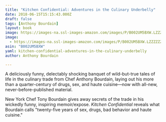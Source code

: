 ```yaml
---
title: "Kitchen Confidential: Adventures in the Culinary Underbelly"
date: 2018-06-15T15:15:43.000Z
draft: false
tags: [Anthony Bourdain]
layout: book
image: https://images-na.ssl-images-amazon.com/images/P/B002UM5BXW.LZZZZZZZ.jpg
image: 
  - https://images-na.ssl-images-amazon.com/images/P/B002UM5BXW.LZZZZZZZ.jpg
asin: "B002UM5BXW"
yaml: kitchen-confidential-adventures-in-the-culinary-underbelly
author: Anthony Bourdain

---
```


A deliciously funny, delectably shocking banquet of wild-but-true tales of life in the culinary trade from Chef Anthony Bourdain, laying out his more than a quarter-century of drugs, sex, and haute cuisine—now with all-new, never-before-published material.  
  
New York Chef Tony Bourdain gives away secrets of the trade in his wickedly funny, inspiring memoir/expose. *Kitchen Confidential* reveals what Bourdain calls "twenty-five years of sex, drugs, bad behavior and haute cuisine."